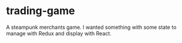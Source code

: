 # trading-game
A steampunk merchants game. I wanted something with some state to manage with Redux and display with React.
